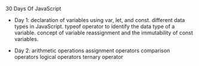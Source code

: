 30 Days Of JavaScript

- Day 1:
        declaration of variables using var, let, and const.
        different data types in JavaScript.
        typeof operator to identify the data type of a variable.
        concept of variable reassignment and the immutability of const variables.

- Day 2:
        arithmetic operations
        assignment operators
        comparison operators
        logical operators
        ternary operator
